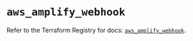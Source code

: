 # `aws_amplify_webhook`

Refer to the Terraform Registry for docs: [`aws_amplify_webhook`](https://registry.terraform.io/providers/hashicorp/aws/5.93.0/docs/resources/amplify_webhook).

